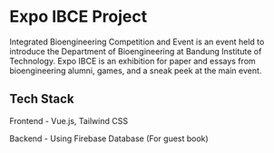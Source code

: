 # Expo IBCE Project

Integrated Bioengineering Competition and Event is an event held to introduce the Department of Bioengineering at Bandung Institute of Technology. Expo IBCE is an exhibition for paper and essays from bioengineering alumni, games, and a sneak peek at the main event.

## Tech Stack

Frontend - Vue.js, Tailwind CSS

Backend - Using Firebase Database (For guest book)
